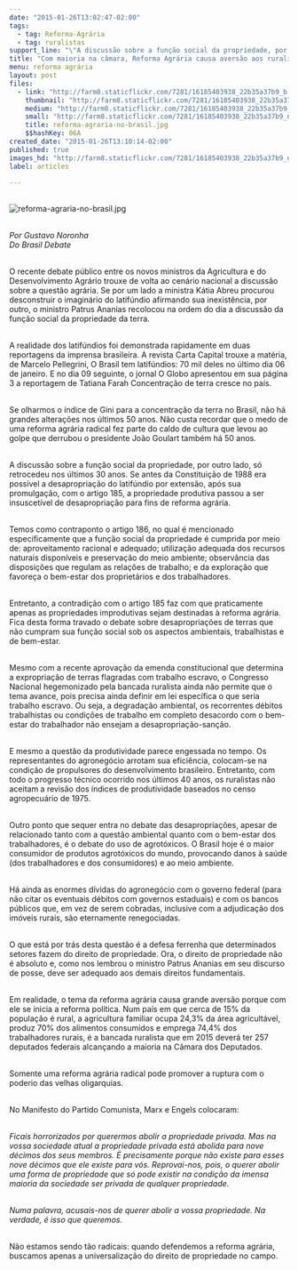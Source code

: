 ```yaml
---
date: "2015-01-26T13:02:47-02:00"
tags:
  - tag: Reforma-Agrária
  - tag: ruralistas
support_line: "\"A discussão sobre a função social da propriedade, por outro lado, só retrocedeu nos últimos 30 anos\", escreve Gustavo Noronha."
title: "Com maioria na câmara, Reforma Agrária causa aversão aos ruralistas"
menu: reforma agrária
layout: post
files:
  - link: "http://farm8.staticflickr.com/7281/16185403938_22b35a37b9_b.jpg"
    thumbnail: "http://farm8.staticflickr.com/7281/16185403938_22b35a37b9_t.jpg"
    medium: "http://farm8.staticflickr.com/7281/16185403938_22b35a37b9_z.jpg"
    small: "http://farm8.staticflickr.com/7281/16185403938_22b35a37b9_n.jpg"
    title: reforma-agraria-no-brasil.jpg
    $$hashKey: 06A
created_date: "2015-01-26T13:10:14-02:00"
published: true
images_hd: "http://farm8.staticflickr.com/7281/16185403938_22b35a37b9_n.jpg"
label: articles

---
```

<p><br />
<img alt="reforma-agraria-no-brasil.jpg" src="http://farm8.staticflickr.com/7281/16185403938_22b35a37b9_b.jpg" /></p>

<p><br />
<em>Por Gustavo Noronha<br />
Do Brasil Debate</em></p>

<p><br />
O recente debate p&uacute;blico entre os novos ministros da Agricultura e do Desenvolvimento Agr&aacute;rio trouxe de volta ao cen&aacute;rio nacional a discuss&atilde;o sobre a quest&atilde;o agr&aacute;ria. Se por um lado a ministra K&aacute;tia Abreu procurou desconstruir o imagin&aacute;rio do latif&uacute;ndio afirmando sua inexist&ecirc;ncia, por outro, o ministro Patrus Ananias recolocou na ordem do dia a discuss&atilde;o da fun&ccedil;&atilde;o social da propriedade da terra.</p>

<p><br />
A realidade dos latif&uacute;ndios foi demonstrada rapidamente em duas reportagens da imprensa brasileira. A revista Carta Capital trouxe a mat&eacute;ria, de Marcelo Pellegrini, O Brasil tem latif&uacute;ndios: 70 mil deles no &uacute;ltimo dia 06 de janeiro. E no dia 09 seguinte, o jornal O Globo apresentou em sua p&aacute;gina 3 a reportagem de Tatiana Farah Concentra&ccedil;&atilde;o de terra cresce no pa&iacute;s.</p>

<p><br />
Se olharmos o &iacute;ndice de Gini para a concentra&ccedil;&atilde;o da terra no Brasil, n&atilde;o h&aacute; grandes altera&ccedil;&otilde;es nos &uacute;ltimos 50 anos. N&atilde;o custa recordar que o medo de uma reforma agr&aacute;ria radical fez parte do caldo de cultura que levou ao golpe que derrubou o presidente Jo&atilde;o Goulart tamb&eacute;m h&aacute; 50 anos.</p>

<p><br />
A discuss&atilde;o sobre a fun&ccedil;&atilde;o social da propriedade, por outro lado, s&oacute; retrocedeu nos &uacute;ltimos 30 anos. Se antes da Constitui&ccedil;&atilde;o de 1988 era poss&iacute;vel a desapropria&ccedil;&atilde;o do latif&uacute;ndio por extens&atilde;o, ap&oacute;s sua promulga&ccedil;&atilde;o, com o artigo 185, a propriedade produtiva passou a ser insuscet&iacute;vel de desapropria&ccedil;&atilde;o para fins de reforma agr&aacute;ria.</p>

<p><br />
Temos como contraponto o artigo 186, no qual &eacute; mencionado especificamente que a fun&ccedil;&atilde;o social da propriedade &eacute; cumprida por meio de: aproveitamento racional e adequado; utiliza&ccedil;&atilde;o adequada dos recursos naturais dispon&iacute;veis e preserva&ccedil;&atilde;o do meio ambiente; observ&acirc;ncia das disposi&ccedil;&otilde;es que regulam as rela&ccedil;&otilde;es de trabalho; e da explora&ccedil;&atilde;o que favore&ccedil;a o bem-estar dos propriet&aacute;rios e dos trabalhadores.</p>

<p><br />
Entretanto, a contradi&ccedil;&atilde;o com o artigo 185 faz com que praticamente apenas as propriedades improdutivas sejam destinadas &agrave; reforma agr&aacute;ria. Fica desta forma travado o debate sobre desapropria&ccedil;&otilde;es de terras que n&atilde;o cumpram sua fun&ccedil;&atilde;o social sob os aspectos ambientais, trabalhistas e de bem-estar.</p>

<p><br />
Mesmo com a recente aprova&ccedil;&atilde;o da emenda constitucional que determina a expropria&ccedil;&atilde;o de terras flagradas com trabalho escravo, o Congresso Nacional hegemonizado pela bancada ruralista ainda n&atilde;o permite que o tema avance, pois precisa ainda definir em lei espec&iacute;fica o que seria trabalho escravo. Ou seja, a degrada&ccedil;&atilde;o ambiental, os recorrentes d&eacute;bitos trabalhistas ou condi&ccedil;&otilde;es de trabalho em completo desacordo com o bem-estar do trabalhador n&atilde;o ensejam a desapropria&ccedil;&atilde;o-san&ccedil;&atilde;o.</p>

<p><br />
E mesmo a quest&atilde;o da produtividade parece engessada no tempo. Os representantes do agroneg&oacute;cio arrotam sua efici&ecirc;ncia, colocam-se na condi&ccedil;&atilde;o de propulsores do desenvolvimento brasileiro. Entretanto, com todo o progresso t&eacute;cnico ocorrido nos &uacute;ltimos 40 anos, os ruralistas n&atilde;o aceitam a revis&atilde;o dos &iacute;ndices de produtividade baseados no censo agropecu&aacute;rio de 1975.</p>

<p><br />
Outro ponto que sequer entra no debate das desapropria&ccedil;&otilde;es, apesar de relacionado tanto com a quest&atilde;o ambiental quanto com o bem-estar dos trabalhadores, &eacute; o debate do uso de agrot&oacute;xicos. O Brasil hoje &eacute; o maior consumidor de produtos agrot&oacute;xicos do mundo, provocando danos &agrave; sa&uacute;de (dos trabalhadores e dos consumidores) e ao meio ambiente.</p>

<p><br />
H&aacute; ainda as enormes d&iacute;vidas do agroneg&oacute;cio com o governo federal (para n&atilde;o citar os eventuais d&eacute;bitos com governos estaduais) e com os bancos p&uacute;blicos que, em vez de serem cobradas, inclusive com a adjudica&ccedil;&atilde;o dos im&oacute;veis rurais, s&atilde;o eternamente renegociadas.</p>

<p><br />
O que est&aacute; por tr&aacute;s desta quest&atilde;o &eacute; a defesa ferrenha que determinados setores fazem do direito de propriedade. Ora, o direito de propriedade n&atilde;o &eacute; absoluto e, como nos lembrou o ministro Patrus Ananias em seu discurso de posse, deve ser adequado aos demais direitos fundamentais.</p>

<p><br />
Em realidade, o tema da reforma agr&aacute;ria causa grande avers&atilde;o porque com ele se inicia a reforma pol&iacute;tica. Num pa&iacute;s em que cerca de 15% da popula&ccedil;&atilde;o &eacute; rural, a agricultura familiar ocupa 24,3% da &aacute;rea agricult&aacute;vel, produz 70% dos alimentos consumidos e emprega 74,4% dos trabalhadores rurais, &eacute; a bancada ruralista que em 2015 dever&aacute; ter 257 deputados federais alcan&ccedil;ando a maioria na C&acirc;mara dos Deputados.</p>

<p><br />
Somente uma reforma agr&aacute;ria radical pode promover a ruptura com o poderio das velhas oligarquias.</p>

<p><br />
No Manifesto do Partido Comunista, Marx e Engels colocaram:</p>

<p><br />
<em>Ficais horrorizados por querermos abolir a propriedade privada. Mas na vossa sociedade atual a propriedade privada est&aacute; abolida para nove d&eacute;cimos dos seus membros. &Eacute; precisamente porque n&atilde;o existe para esses nove d&eacute;cimos que ele existe para v&oacute;s. Reprovai-nos, pois, o querer abolir uma forma de propriedade que s&oacute; pode existir na condi&ccedil;&atilde;o da imensa maioria da sociedade ser privada de qualquer propriedade.</em></p>

<p><br />
<em>Numa palavra, acusais-nos de querer abolir a vossa propriedade. Na verdade, &eacute; isso que queremos.</em></p>

<p><br />
N&atilde;o estamos sendo t&atilde;o radicais: quando defendemos a reforma agr&aacute;ria, buscamos apenas a universaliza&ccedil;&atilde;o do direito de propriedade no campo.</p>
